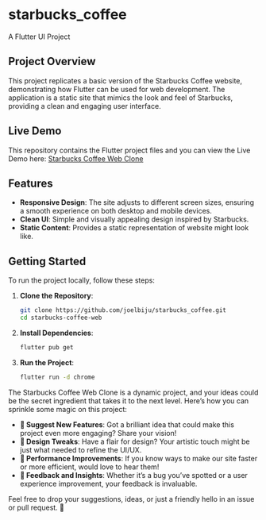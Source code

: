 # starbucks_coffee

A Flutter UI Project

## Project Overview
This project replicates a basic version of the Starbucks Coffee website, demonstrating how Flutter can be used for web development. The application is a static site that mimics the look and feel of Starbucks, providing a clean and engaging user interface.

## Live Demo
This repository contains the Flutter project files and you can view the Live Demo here: [Starbucks Coffee Web Clone](https://starbucks-coffee-web.vercel.app)

## Features
- **Responsive Design**: The site adjusts to different screen sizes, ensuring a smooth experience on both desktop and mobile devices.
- **Clean UI**: Simple and visually appealing design inspired by Starbucks.
- **Static Content**: Provides a static representation of website might look like.

## Getting Started

To run the project locally, follow these steps:

1. **Clone the Repository**:
   ```sh
   git clone https://github.com/joelbiju/starbucks_coffee.git
   cd starbucks-coffee-web
2. **Install Dependencies**:
   ```sh
   flutter pub get
4. **Run the Project**:
   ```sh
   flutter run -d chrome

The Starbucks Coffee Web Clone is a dynamic project, and your ideas could be the secret ingredient that takes it to the next level. Here’s how you can sprinkle some magic on this project:

- **🌱 Suggest New Features**: Got a brilliant idea that could make this project even more engaging? Share your vision!
- **🎨 Design Tweaks**: Have a flair for design? Your artistic touch might be just what needed to refine the UI/UX.
- **🚀 Performance Improvements**: If you know ways to make our site faster or more efficient, would love to hear them!
- **💬 Feedback and Insights**: Whether it’s a bug you’ve spotted or a user experience improvement, your feedback is invaluable.

Feel free to drop your suggestions, ideas, or just a friendly hello in an issue or pull request. 🌟
